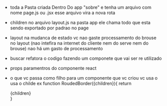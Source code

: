 - toda a Pasta criada Dentro Do app "sobre" e tenha um arquivo com nome page.js ou .jsx esse arquivo vira a nova rota

- children no arquivo layout.js na pasta app ele chama todo que esta sendo exportado por padrao no page
- layout na mudanca de estado vc nao gaste processamento do brouse no layout (nao intefira na internet do cliente nem do serve nem do brouse) nao há um gasto de processamento

- buscar refatora o codigo fazendo um componete que vai ser re utilizado

- props paramentros do componente react

- o que vc passa como filho para um componente que vc criou vc usa o usa o childe
 ex function RoudedBorder({children}){
    return <div>  {children} </div>
 }